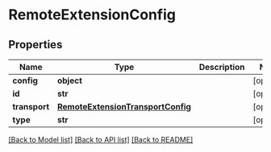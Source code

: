 # RemoteExtensionConfig

## Properties
Name | Type | Description | Notes
------------ | ------------- | ------------- | -------------
**config** | **object** |  | [optional] 
**id** | **str** |  | [optional] 
**transport** | [**RemoteExtensionTransportConfig**](RemoteExtensionTransportConfig.md) |  | [optional] 
**type** | **str** |  | [optional] 

[[Back to Model list]](../README.md#documentation-for-models) [[Back to API list]](../README.md#documentation-for-api-endpoints) [[Back to README]](../README.md)


